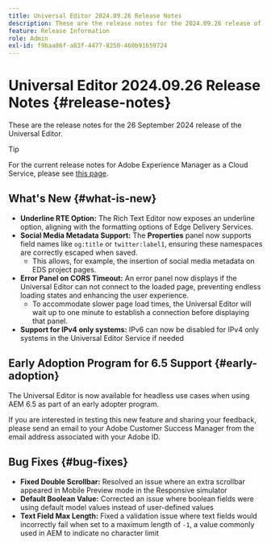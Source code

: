```yaml
---
title: Universal Editor 2024.09.26 Release Notes
description: These are the release notes for the 2024.09.26 release of the Universal Editor.
feature: Release Information
role: Admin
exl-id: f9baa86f-a83f-4477-8250-460b91659724
---
```

# Universal Editor 2024.09.26 Release Notes {#release-notes}

These are the release notes for the 26 September 2024 release of the Universal Editor.

>[!TIP]
>
>For the current release notes for Adobe Experience Manager as a Cloud Service, please see [this page](/help/release-notes/release-notes-cloud/release-notes-current.md).

## What's New {#what-is-new}

* **Underline RTE Option:** The Rich Text Editor now exposes an underline option, aligning with the formatting options of Edge Delivery Services.
* **Social Media Metadata Support:** The **Properties** panel now supports field names like `og:title` or `twitter:label1`, ensuring these namespaces are correctly escaped when saved.
  * This allows, for example, the insertion of social media metadata on EDS project pages.
* **Error Panel on CORS Timeout:** An error panel now displays if the Universal Editor can not connect to the loaded page, preventing endless loading states and enhancing the user experience.
  * To accommodate slower page load times, the Universal Editor will wait up to one minute to establish a connection before displaying that panel.
* **Support for IPv4 only systems:** IPv6 can now be disabled for IPv4 only systems in the Universal Editor Service if needed

## Early Adoption Program for 6.5 Support {#early-adoption}

The Universal Editor is now available for headless use cases when using AEM 6.5 as part of an early adopter program.

If you are interested in testing this new feature and sharing your feedback, please send an email to your Adobe Customer Success Manager from the email address associated with your Adobe ID. 

## Bug Fixes {#bug-fixes}

* **Fixed Double Scrollbar:** Resolved an issue where an extra scrollbar appeared in Mobile Preview mode in the Responsive simulator
* **Default Boolean Value:** Corrected an issue where boolean fields were using default model values instead of user-defined values
* **Text Field Max Length:** Fixed a validation issue where text fields would incorrectly fail when set to a maximum length of `-1`, a value commonly used in AEM to indicate no character limit
